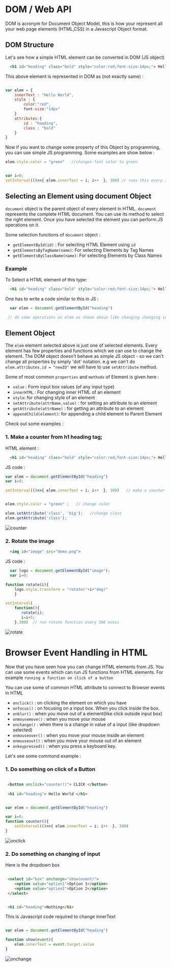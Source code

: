 
# DOM / Web API


DOM is acronym for Document Object Model, this is how your represent all your web page elements (HTML,CSS) in a Javascript Object format.


## DOM Structure

Let's see how a simple HTML element can be converted in DOM (JS object)

```HTML
  <h1 id="heading" class="bold" style="color:red;font-size:14px;"> Hello World </h1>
```

This above element is represented in DOM as (not exactly same) :

```javascript

var elem = {
    innerText : "Hello World",
    style : {
        color:"red",
        font-size:"14px"
    }
    attributes:{
        id : "heading",
        class : "bold"
    }
}
```

Now if you want to change some property of this Object by programming, you can use simple JS programming. Some examples are show below :


```javascript
elem.style.color = "green"   //changes font color to green


var i=0;
setInterval(()=>{ elem.innerText = i; i++  }, 300) // runs this every 300 miliseconds and changes innerText of elem to a new number;
```




## Selecting an Element using document Object


`document` object is the parent object of every element in HTML. `document` represents the complete HTML document. You can use its method to select the right element. Once you have selected the element you can perform JS operations on it.

Some selection functions of `document` object :

* `getElementById(id)` : For selecting HTML Element using `id`
* `getElementsByTagName(name)`: For selecting Elements by Tag Names 
* `getElementsByClassName(name)`:  For selecting Elements by Class Names 


### Example

To Select a HTML element of this type:

```HTML
  <h1 id="heading" class="bold" style="color:red;font-size:14px;"> Hello World </h1>
```

One has to write a code similar to this in JS :

```javascript
  var elem = document.getElementById("heading")

 // do some operations on elem as shown above like changing changing innerText

```


## Element Object

The `elem` element selected above is just one of selected elements. Every element has few properties and functions which we can use to change the element. The DOM object doesn't behave as simple JS object - so we can't change all properties by simply 'dot' notation. e.g we can't do `elem.attributes.id = "newID"` we will have to use `setAttribute` method.

Some of most common `properties` and `methods` of Element is given here :

* `value` : Form input box values (of any input type)
* `innerHTML` : For changing inner HTML of an element
* `style`: for changing style of an element
* `setAttribute(attrName,value)` : for setting an attribute to an element
* `getAttribute(attrName)` : for getting an attribute to an element
* `appendChild(element)`: for appending a child element to Parent Element

Check out some examples :

### 1. Make a counter from h1 heading tag; 

HTML element :

```HTML
  <h1 id="heading" class="bold" style="color:red;font-size:14px;"> Hello World </h1>
```
JS code :

```javascript
var elem = document.getElementById("heading")
var i=0;

setInterval(()=>{ elem.innerText = i; i++  }, 300)   // make a counter on your page.


elem.style.color = "green" ;   // change color

elem.setAttribute('class', 'big');   //change class
elem.getAttribute('class');     

```

![counter](./images/counter.gif)


### 2. Rotate the image 

```HTML
  <img id="image" src="demo.png">
```
JS code :

```javascript
  var logo = document.getElementById("image");
  var i=0;

function rotate(i){
    logo.style.transform = "rotate("+i+"deg)"
    }

setInterval(
    function(){
       rotate(i);
       i=i+5;
    },300)  // run rotate function every 300 msecs

```

![rotate](./images/rotate.gif)


# Browser Event Handling in HTML

Now that you have seen how you can change HTML elements from JS. You can use some events which can run JS functions from HTML elements. For example `running a function on click of a button`

You can use some of common HTML attribute to connect to Browser events in HTML

* `onclick()` : on clicking the element on which you have 
* `onfocus()` : on focusing on a input box. When you click inside the box. 
* `onblur()` : when you move out of a element(like click outside input box)
* `onmousemove()` : when you move your mouse
* `onchange()` : when there is a change in value of a input (like dropdown selected)
* `onmouseover()` : when you move your mouse inside an element
* `onmouseout()` : when you move your mouse out of an element
* `onkeypressed()` : when you press a keyboard key.

Let's see some commond example :


### 1. Do something on click of a Button

```HTML
 
 <button onclick="counter()"> CLICK </button> 
 
 <h1 id="heading"> Hello World </h1>

```

```js

var elem = document.getElementById("heading")

var i=0;
function counter(){
    setInterval(()=>{ elem.innerText = i; i++  }, 300)
} 

```

![onclick](./images/onclick.gif)

### 2. Do something on changing of input

Here is the dropdown box

```HTML
 
 <select id="box" onchange="show(event)"> 
    <option value="option1">Option 1</option>
    <option value="option2">Option 2</option>
 </select> 


 <h1 id="heading">Nothing</h1>

```
This is Javascript code required to change innerText

```js

var elem = document.getElementById("heading")

function show(event){
    elem.innerText = event.target.value
}

```

![onchange](./images/onchange.gif)








